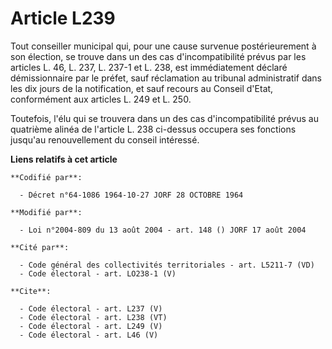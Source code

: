 # Article L239

Tout conseiller municipal qui, pour une cause survenue postérieurement à son élection, se trouve dans un des cas
d'incompatibilité prévus par les articles L. 46, L. 237, L. 237-1 et L. 238, est immédiatement déclaré démissionnaire par le
préfet, sauf réclamation au tribunal administratif dans les dix jours de la notification, et sauf recours au Conseil d'Etat,
conformément aux articles L. 249 et L. 250. 

Toutefois, l'élu qui se trouvera dans un des cas d'incompatibilité prévus au quatrième alinéa de l'article L. 238 ci-dessus
occupera ses fonctions jusqu'au renouvellement du conseil intéressé.

**Liens relatifs à cet article**

	**Codifié par**:

	  - Décret n°64-1086 1964-10-27 JORF 28 OCTOBRE 1964

	**Modifié par**:

	  - Loi n°2004-809 du 13 août 2004 - art. 148 () JORF 17 août 2004

	**Cité par**:

	  - Code général des collectivités territoriales - art. L5211-7 (VD)
	  - Code électoral - art. LO238-1 (V)

	**Cite**:

	  - Code électoral - art. L237 (V)
	  - Code électoral - art. L238 (VT)
	  - Code électoral - art. L249 (V)
	  - Code électoral - art. L46 (V)
